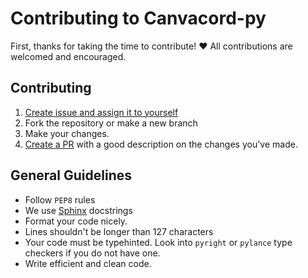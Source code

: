 # Contributing to Canvacord-py

First, thanks for taking the time to contribute! ❤️ All contributions are welcomed and encouraged.

## Contributing

1. [Create issue and assign it to yourself](https://github.com/DevSnowflake/canvacord-py/issues)
2. Fork the repository or make a new branch
3. Make your changes.
4. [Create a PR](https://github.com/DevSnowflake/canvacord-py/pulls)
   with a good description on the changes you've made.

## General Guidelines

- Follow `PEP8` rules
- We use [Sphinx](https://sphinx-rtd-tutorial.readthedocs.io/en/latest/docstrings.html) docstrings
- Format your code nicely.
- Lines shouldn't be longer than 127 characters
- Your code must be typehinted. Look into `pyright` or `pylance` type checkers if you do not have one.
- Write efficient and clean code.

